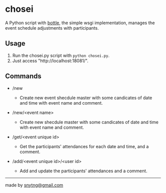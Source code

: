 # chosei

A Python script with [bottle](https://bottlepy.org/docs/dev/), 
the simple wsgi implementation, 
manages the event schedule adjustments with participants.

## Usage

1. Run the chosei.py script with `python chosei.py`.
1. Just access "http://localhost:18081/<command>".

## Commands

- /new
  - Create new event shecdule master with some candicates of date and time with event name and comment.

- /new/\<event name\>
  - Create new shecdule master with some candicates of date and time with event name and comment.

- /get/\<event unique id\>
  - Get the participants' attendances for each date and time, and a comment.

- /add/\<event unique id\>/\<user id\>
  - Add and update the participants' attendances and a comment.

***
made by snytng@gmail.com



